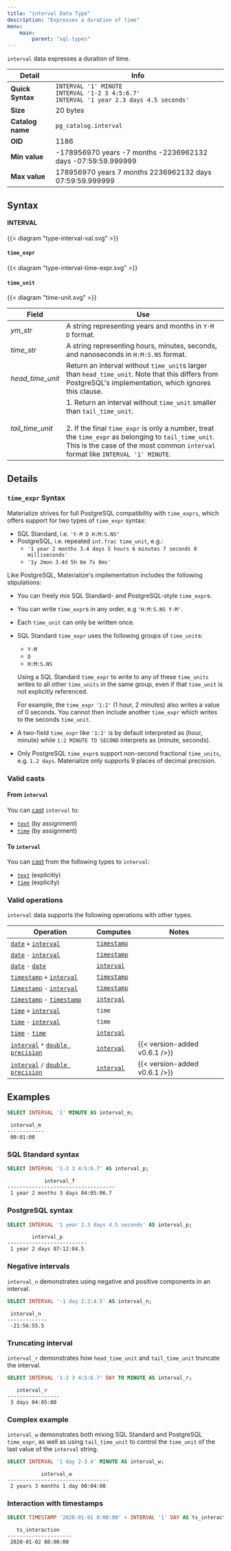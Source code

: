```yaml
---
title: "interval Data Type"
description: "Expresses a duration of time"
menu:
    main:
        parent: "sql-types"
---
```


`interval` data expresses a duration of time.

Detail | Info
-------|-----
**Quick Syntax** | `INTERVAL '1' MINUTE` <br/> `INTERVAL '1-2 3 4:5:6.7'` <br/>`INTERVAL '1 year 2.3 days 4.5 seconds'`
**Size** | 20 bytes
**Catalog name** | `pg_catalog.interval`
**OID** | 1186
**Min value** | -178956970 years -7 months -2236962132 days -07:59:59.999999
**Max value** | 178956970 years 7 months 2236962132 days 07:59:59.999999

## Syntax

#### INTERVAL

{{< diagram "type-interval-val.svg" >}}

#### `time_expr`

{{< diagram "type-interval-time-expr.svg" >}}

#### `time_unit`

{{< diagram "time-unit.svg" >}}

Field | Use
------|----
_ym&lowbar;str_ | A string representing years and months in `Y-M D` format.
_time&lowbar;str_ | A string representing hours, minutes, seconds, and nanoseconds in `H:M:S.NS` format.
_head&lowbar;time&lowbar;unit_ | Return an interval without `time_unit`s larger than `head_time_unit`. Note that this differs from PostgreSQL's implementation, which ignores this clause.
_tail&lowbar;time&lowbar;unit_ | 1. Return an interval without `time_unit` smaller than `tail_time_unit`.<br/><br/>2. If the final `time_expr` is only a number, treat the `time_expr` as belonging to `tail_time_unit`. This is the case of the most common `interval` format like `INTERVAL '1' MINUTE`.

## Details

### `time_expr` Syntax

Materialize strives for full PostgreSQL compatibility with `time_exprs`, which
offers support for two types of `time_expr` syntax:

- SQL Standard, i.e. `'Y-M D H:M:S.NS'`
- PostgreSQL, i.e. repeated `int.frac time_unit`, e.g.:
    - `'1 year 2 months 3.4 days 5 hours 6 minutes 7 seconds 8 milliseconds'`
    - `'1y 2mon 3.4d 5h 6m 7s 8ms'`

Like PostgreSQL, Materialize's implementation includes the following
stipulations:

- You can freely mix SQL Standard- and PostgreSQL-style `time_expr`s.
- You can write `time_expr`s in any order, e.g `'H:M:S.NS Y-M'`.
- Each `time_unit` can only be written once.
- SQL Standard `time_expr` uses the following groups of `time_unit`s:

    - `Y-M`
    - `D`
    - `H:M:S.NS`

    Using a SQL Standard `time_expr` to write to any of these `time_units`
    writes to all other `time_units` in the same group, even if that `time_unit`
    is not explicitly referenced.

    For example, the `time_expr` `'1:2'` (1 hour, 2 minutes) also writes a value
    of 0 seconds. You cannot then include another `time_expr` which writes to
    the seconds `time_unit`.
- A two-field `time_expr` like `'1:2'` is by default interpreted as (hour, minute)
  while `1:2 MINUTE TO SECOND` interprets as (minute, seconds).
- Only PostgreSQL `time_expr`s support non-second fractional `time_units`, e.g.
    `1.2 days`. Materialize only supports 9 places of decimal precision.

### Valid casts

#### From `interval`

You can [cast](../../functions/cast) `interval` to:

- [`text`](../text) (by assignment)
- [`time`](../time)  (by assignment)

#### To `interval`

You can [cast](../../functions/cast) from the following types to `interval`:

- [`text`](../text) (explicitly)
- [`time`](../time)  (explicity)

### Valid operations

`interval` data supports the following operations with other types.

Operation | Computes | Notes
----------|----------|-------
[`date`](../date) `+` [`interval`](../interval) | [`timestamp`](../timestamp)
[`date`](../date) `-` [`interval`](../interval) | [`timestamp`](../timestamp)
[`date`](../date) `-` [`date`](../date) | [`interval`](../interval)
[`timestamp`](../timestamp) `+` [`interval`](../interval) | [`timestamp`](../timestamp)
[`timestamp`](../timestamp) `-` [`interval`](../interval) | [`timestamp`](../timestamp)
[`timestamp`](../timestamp) `-` [`timestamp`](../timestamp) | [`interval`](../interval)
[`time`](../time) `+` [`interval`](../interval) | `time`
[`time`](../time) `-` [`interval`](../interval) | `time`
[`time`](../time) `-` [`time`](../time) | [`interval`](../interval)
[`interval`](../interval) `*` [`double precision`](../float) | [`interval`](../interval) | {{< version-added v0.6.1 />}}
[`interval`](../interval) `/` [`double precision`](../float) | [`interval`](../interval) | {{< version-added v0.6.1 />}}

## Examples

```sql
SELECT INTERVAL '1' MINUTE AS interval_m;
```

```nofmt
 interval_m
------------
 00:01:00
```

### SQL Standard syntax

```sql
SELECT INTERVAL '1-2 3 4:5:6.7' AS interval_p;
```

```nofmt
            interval_f
-----------------------------------
 1 year 2 months 3 days 04:05:06.7
```

### PostgreSQL syntax

```sql
SELECT INTERVAL '1 year 2.3 days 4.5 seconds' AS interval_p;
```

```nofmt
        interval_p
--------------------------
 1 year 2 days 07:12:04.5
```

### Negative intervals

`interval_n` demonstrates using negative and positive components in an interval.

```sql
SELECT INTERVAL '-1 day 2:3:4.5' AS interval_n;
```

```nofmt
 interval_n
-------------
 -21:56:55.5
```

### Truncating interval

`interval_r` demonstrates how `head_time_unit` and `tail_time_unit` truncate the
interval.

```sql
SELECT INTERVAL '1-2 3 4:5:6.7' DAY TO MINUTE AS interval_r;
```

```nofmt
   interval_r
-----------------
 3 days 04:05:00
```

### Complex example

`interval_w` demonstrates both mixing SQL Standard and PostgreSQL `time_expr`,
as well as using `tail_time_unit` to control the `time_unit` of the last value
of the `interval` string.

```sql
SELECT INTERVAL '1 day 2-3 4' MINUTE AS interval_w;
```

```nofmt
           interval_w
---------------------------------
 2 years 3 months 1 day 00:04:00
```

### Interaction with timestamps

```sql
SELECT TIMESTAMP '2020-01-01 8:00:00' + INTERVAL '1' DAY AS ts_interaction;
```

```nofmt
   ts_interaction
---------------------
 2020-01-02 08:00:00
```
